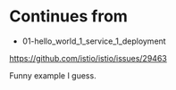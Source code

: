 # Continues from

- 01-hello_world_1_service_1_deployment


https://github.com/istio/istio/issues/29463



Funny example I guess.
